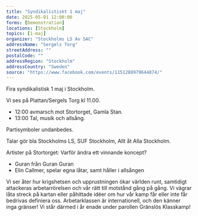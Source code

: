 ```yaml
---
title: "Syndikalistiskt 1 maj"
date: 2025-05-01 12:00:00
forms: [Demonstration]
locations: [Stockholm]
topics: [1-maj]
organizer: "Stockholms LS Av SAC"
addressName: "Sergels Torg"
streetAddress: ""
postalCode: ""
addressRegion: "Stockholm"
addressCountry: "Sweden"
source: "https://www.facebook.com/events/1151288979644874/"
---
```

Fira syndikalistisk 1 maj i Stockholm.

Vi ses på Plattan/Sergels Torg kl 11.00.

- 12:00 avmarsch mot Stortorget, Gamla Stan.
- 13:00 Tal, musik och allsång.

Partisymboler undanbedes. 

Talar gör bla Stockholms LS, SUF Stockholm, Allt åt Alla Stockholm.

Artister på Stortorget:
Varför ändra ett vinnande koncept? 
- Guran från Guran Guran
- Elin Callmer, spelar egna låtar, samt håller i allsången

Vi ser åter hur krigshetsen och upprustningen ökar världen runt, samtidigt attackeras arbetarrörelsen och vår rätt till motstånd gång på gång. Vi vägrar låta streck på kartan eller påhittade idéer om hur vår kamp får eller inte får bedrivas definiera oss. Arbetarklassen är internationell, och den känner inga gränser! Vi står därmed i år enade under parollen Gränslös Klasskamp!